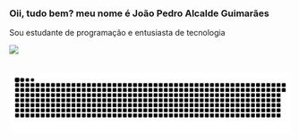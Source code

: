### Oii, tudo bem? meu nome é João Pedro Alcalde Guimarães
Sou estudante de programação e entusiasta de tecnologia

  <a href="https://github.com/alcaldeguima">
  <img height="180em" src="https://github-readme-stats.vercel.app/api?username=alcaldeguima&show_icons=true&theme=synthwave&include_all_commits=true&count_private=true"/>

##
![Snake animation](https://github.com/alcaldeguima/alcaldeguima/blob/output/github-contribution-grid-snake.svg)
